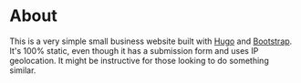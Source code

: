 # About

This is a very simple small business website built with
[Hugo](http://gohugo.io/) and [Bootstrap](http://getbootstrap.com). It's 100%
static, even though it has a submission form and uses IP geolocation. It might
be instructive for those looking to do something similar.

